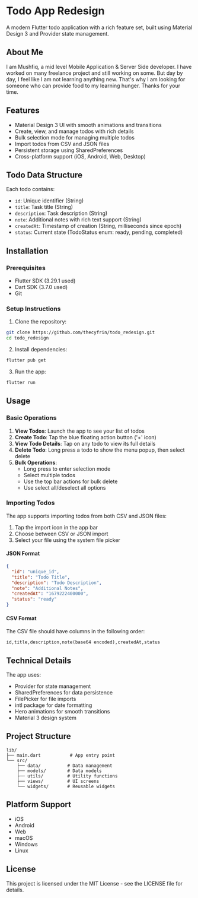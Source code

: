 # Todo App Redesign

A modern Flutter todo application with a rich feature set, built using Material Design 3 and Provider state management.




## About Me
I am Mushfiq, a mid level Mobile Application & Server Side developer. I have worked on many freelance project and still working on some. But day by day, I feel like I am not learning anything new. That's why I am looking for someone who can provide food to my learning hunger. Thanks for your time. 



## Features

- Material Design 3 UI with smooth animations and transitions
- Create, view, and manage todos with rich details
- Bulk selection mode for managing multiple todos
- Import todos from CSV and JSON files
- Persistent storage using SharedPreferences
- Cross-platform support (iOS, Android, Web, Desktop)

## Todo Data Structure

Each todo contains:
- `id`: Unique identifier (String)
- `title`: Task title (String)
- `description`: Task description (String)
- `note`: Additional notes with rich text support (String)
- `createdAt`: Timestamp of creation (String, milliseconds since epoch)
- `status`: Current state (TodoStatus enum: ready, pending, completed)

## Installation

### Prerequisites
- Flutter SDK (3.29.1 used) 
- Dart SDK (3.7.0 used)
- Git

### Setup Instructions

1. Clone the repository:
```bash
git clone https://github.com/thecyfrin/todo_redesign.git
cd todo_redesign
```

2. Install dependencies:
```bash
flutter pub get
```

3. Run the app:
```bash
flutter run
```

## Usage

### Basic Operations

1. **View Todos**: Launch the app to see your list of todos
2. **Create Todo**: Tap the blue floating action button ('+' icon)
3. **View Todo Details**: Tap on any todo to view its full details
4. **Delete Todo**: Long press a todo to show the menu popup, then select delete
5. **Bulk Operations**:
   - Long press to enter selection mode
   - Select multiple todos
   - Use the top bar actions for bulk delete
   - Use select all/deselect all options

### Importing Todos

The app supports importing todos from both CSV and JSON files:

1. Tap the import icon in the app bar
2. Choose between CSV or JSON import
3. Select your file using the system file picker

#### JSON Format
```json
{
  "id": "unique_id",
  "title": "Todo Title",
  "description": "Todo Description",
  "note": "Additional Notes",
  "createdAt": "1679222400000",
  "status": "ready"
}
```

#### CSV Format
The CSV file should have columns in the following order:
```
id,title,description,note(base64 encoded),createdAt,status
```

## Technical Details

The app uses:
- Provider for state management
- SharedPreferences for data persistence
- FilePicker for file imports
- intl package for date formatting
- Hero animations for smooth transitions
- Material 3 design system

## Project Structure

```
lib/
├── main.dart           # App entry point
└── src/
    ├── data/          # Data management
    ├── models/        # Data models
    ├── utils/         # Utility functions
    ├── views/         # UI screens
    └── widgets/       # Reusable widgets
```

## Platform Support

- iOS
- Android
- Web
- macOS
- Windows
- Linux

## License

This project is licensed under the MIT License - see the LICENSE file for details.
